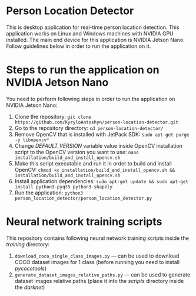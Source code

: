 # Person Location Detector
This is desktop application for real-time person location detection. This application works on Linux and Windows machines with NVIDIA GPU installed. The main end device for this application is NVIDIA Jetson Nano. Follow guidelines below in order to run the application on it.

# Steps to run the application on NVIDIA Jetson Nano
You need to perform following steps in order to run the application on NVIDIA Jetson Nano:
1. Clone the repository: `git clone https://github.com/KyryloAntoshyn/person-location-detector.git`
2. Go to the repository directory: `cd person-location-detector/`
3. Remove OpenCV that is installed with JetPack SDK: `sudo apt-get purge -y libopencv*`
4. Change *DEFAULT_VERSION* variable value inside OpenCV installation script to the OpenCV version you want to use: `nano installation/build_and_install_opencv.sh`
5. Make this script executable and run it in order to build and install OpenCV: `chmod +x installation/build_and_install_opencv.sh && installation/build_and_install_opencv.sh`
6. Install application dependencies: `sudo apt-get update && sudo apt-get install python3-pyqt5 python3-shapely`
7. Run the application: `python3 person_location_detector/person_location_detector.py`

# Neural network training scripts
This repository contains following neural network training scripts inside the *training* directory:
1. `download_coco_single_class_images.py` — can be used to download COCO dataset images for 1 class (before running you need to install *pycocotools*)
2. `generate_dataset_images_relative_paths.py` — can be used to generate dataset images relative paths (place it into the *scripts* directory inside the *darknet*)
